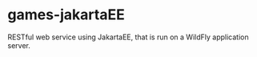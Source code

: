 # games-jakartaEE
RESTful web service using JakartaEE,  that is run on a WildFly application server.
